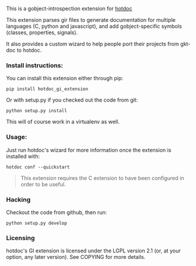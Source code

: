 This is a gobject-introspection extension for [hotdoc](https://github.com/hotdoc/hotdoc)

This extension parses gir files to generate documentation for multiple languages
(C, python and javascript), and add gobject-specific symbols (classes, properties,
signals).

It also provides a custom wizard to help people port their projects from
gkt-doc to hotdoc.

### Install instructions:

You can install this extension either through pip:

```
pip install hotdoc_gi_extension
```

Or with setup.py if you checked out the code from git:

```
python setup.py install
```

This will of course work in a virtualenv as well.

### Usage:

Just run hotdoc's wizard for more information once the extension is installed with:

```
hotdoc conf --quickstart
```

> This extension requires the C extension to have been configured in order to be useful.

### Hacking

Checkout the code from github, then run:

```
python setup.py develop
```

### Licensing

hotdoc's GI extension is licensed under the LGPL version 2.1 (or, at your option, any
later version). See COPYING for more details.
